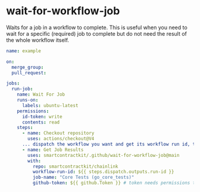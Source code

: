 # wait-for-workflow-job

Waits for a job in a workflow to complete. This is useful when you need to wait
for a specific (required) job to complete but do not need the result of the
whole workflow itself.

```yaml
name: example

on:
  merge_group:
  pull_request:

jobs:
  run-job:
    name: Wait For Job
    runs-on:
      labels: ubuntu-latest
    permissions:
      id-token: write
      contents: read
    steps:
      - name: Checkout repository
        uses: actions/checkout@V4
      ... dispatch the workflow you want and get its workflow run id, then:
      - name: Get Job Results
        uses: smartcontractkit/.github/wait-for-workflow-job@main
        with:
          repo: smartcontractkit/chainlink
          workflow-run-id: ${{ steps.dispatch.outputs.run-id }}
          job-name: "Core Tests (go_core_tests)"
          github-token: ${{ github.Token }} # token needs permissions to read action results
```
